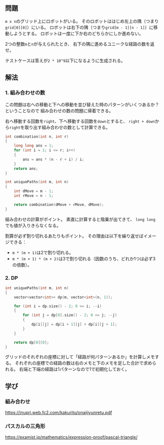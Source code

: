 ## 問題
`m x n`のグリッド上にロボットがいる。
そのロボットははじめ左上の隅（つまり`grid[0][0]`）にいる。
ロボットは右下の隅（つまり`grid[m - 1][n - 1]`）に移動しようとする。
ロボットは一度に下か右のどちらかにしか進めない。

2つの整数`m`と`n`が与えられたとき、
右下の隅に進めるユニークな経路の数を返せ。

テストケースは答えが`2 * 10^9`以下になるように生成される。

## 解法
### 1. 組み合わせの数
この問題は右への移動と下への移動を並び替えた時のパターンがいくつあるか？ということなので
組み合わせの数の問題に帰着できる。

右へ移動する回数を`right`、下へ移動する回数を`down`とすると、
`right + down`から`right`を取り出す組み合わせの数として計算できる。
```cpp
int combination(int n, int r)
{
	long long ans = 1;
	for (int i = 1; i <= r; i++)
	{
		ans = ans * (n - r + i) / i;
	}
	return ans;
}

int uniquePaths(int m, int n)
{
	int dMove = m - 1;
	int rMove = n - 1;

	return combination(dMove + rMove, dMove);
}
```
組み合わせの計算がポイント。
素直に計算すると階乗が出てきて、
`long long`でも値が入りきらなくなる。

割算が必ず割り切れるあたりもポイント。
その理由は以下を繰り返せばイメージできる：
- `m * (m + 1)`は2で割り切れる。
- `m * (m + 1) * (m + 2)`は3で割り切れる（因数のうち、どれか1つは必ず3の倍数）。

### 2. DP
```cpp
int uniquePaths(int m, int n)
{
	vector<vector<int>> dp(m, vector<int>(n, 1));

	for (int i = dp.size() - 2; 0 <= i; --i)
	{
		for (int j = dp[0].size() - 2; 0 <= j; --j)
		{
			dp[i][j] = dp[i + 1][j] + dp[i][j + 1];
		}
	}

	return dp[0][0];
}
```
グリッドのそれぞれの座標に対して「経路が何パターンあるか」を計算しメモする。
それぞれの座標での経路の数は右のメモと下のメモを足した合計で求められる。
右端と下端の経路は1パターンなので1で初期化しておく。

## 学び
### 組み合わせ
https://inupri.web.fc2.com/kakuritu/onajijyunretu.pdf
### パスカルの三角形
https://examist.jp/mathematics/expression-proof/pascal-triangle/
